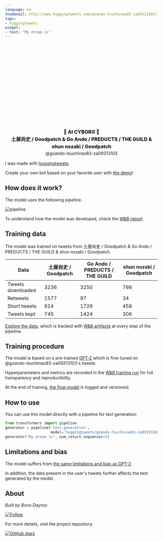 ```yaml
---
language: en
thumbnail: http://www.huggingtweets.com/goando-tsuchinao83-za09313103/1643622988627/predictions.png
tags:
- huggingtweets
widget:
- text: "My dream is"
---
```


<div class="inline-flex flex-col" style="line-height: 1.5;">
    <div class="flex">
        <div
			style="display:inherit; margin-left: 4px; margin-right: 4px; width: 92px; height:92px; border-radius: 50%; background-size: cover; background-image: url(&#39;https://pbs.twimg.com/profile_images/715665333218979842/fLLzpFee_400x400.jpg&#39;)">
        </div>
        <div
            style="display:inherit; margin-left: 4px; margin-right: 4px; width: 92px; height:92px; border-radius: 50%; background-size: cover; background-image: url(&#39;https://pbs.twimg.com/profile_images/1145832571214815232/KYNcOP04_400x400.jpg&#39;)">
        </div>
        <div
            style="display:inherit; margin-left: 4px; margin-right: 4px; width: 92px; height:92px; border-radius: 50%; background-size: cover; background-image: url(&#39;https://pbs.twimg.com/profile_images/1281544202627674112/zglo72WL_400x400.jpg&#39;)">
        </div>
    </div>
    <div style="text-align: center; margin-top: 3px; font-size: 16px; font-weight: 800">🤖 AI CYBORG 🤖</div>
    <div style="text-align: center; font-size: 16px; font-weight: 800">土屋尚史 / Goodpatch & Go Ando / PREDUCTS / THE GUILD & shun nozaki / Goodpatch</div>
    <div style="text-align: center; font-size: 14px;">@goando-tsuchinao83-za09313103</div>
</div>

I was made with [huggingtweets](https://github.com/borisdayma/huggingtweets).

Create your own bot based on your favorite user with [the demo](https://colab.research.google.com/github/borisdayma/huggingtweets/blob/master/huggingtweets-demo.ipynb)!

## How does it work?

The model uses the following pipeline.

![pipeline](https://github.com/borisdayma/huggingtweets/blob/master/img/pipeline.png?raw=true)

To understand how the model was developed, check the [W&B report](https://wandb.ai/wandb/huggingtweets/reports/HuggingTweets-Train-a-Model-to-Generate-Tweets--VmlldzoxMTY5MjI).

## Training data

The model was trained on tweets from 土屋尚史 / Goodpatch & Go Ando / PREDUCTS / THE GUILD & shun nozaki / Goodpatch.

| Data | 土屋尚史 / Goodpatch | Go Ando / PREDUCTS / THE GUILD | shun nozaki / Goodpatch |
| --- | --- | --- | --- |
| Tweets downloaded | 3236 | 3250 | 798 |
| Retweets | 1577 | 97 | 34 |
| Short tweets | 914 | 1729 | 458 |
| Tweets kept | 745 | 1424 | 306 |

[Explore the data](https://wandb.ai/wandb/huggingtweets/runs/31bsh75f/artifacts), which is tracked with [W&B artifacts](https://docs.wandb.com/artifacts) at every step of the pipeline.

## Training procedure

The model is based on a pre-trained [GPT-2](https://huggingface.co/gpt2) which is fine-tuned on @goando-tsuchinao83-za09313103's tweets.

Hyperparameters and metrics are recorded in the [W&B training run](https://wandb.ai/wandb/huggingtweets/runs/26i8c30r) for full transparency and reproducibility.

At the end of training, [the final model](https://wandb.ai/wandb/huggingtweets/runs/26i8c30r/artifacts) is logged and versioned.

## How to use

You can use this model directly with a pipeline for text generation:

```python
from transformers import pipeline
generator = pipeline('text-generation',
                     model='huggingtweets/goando-tsuchinao83-za09313103')
generator("My dream is", num_return_sequences=5)
```

## Limitations and bias

The model suffers from [the same limitations and bias as GPT-2](https://huggingface.co/gpt2#limitations-and-bias).

In addition, the data present in the user's tweets further affects the text generated by the model.

## About

*Built by Boris Dayma*

[![Follow](https://img.shields.io/twitter/follow/borisdayma?style=social)](https://twitter.com/intent/follow?screen_name=borisdayma)

For more details, visit the project repository.

[![GitHub stars](https://img.shields.io/github/stars/borisdayma/huggingtweets?style=social)](https://github.com/borisdayma/huggingtweets)
